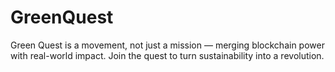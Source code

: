 # GreenQuest
Green Quest is a movement, not just a mission — merging blockchain power with real-world impact. Join the quest to turn sustainability into a revolution.
